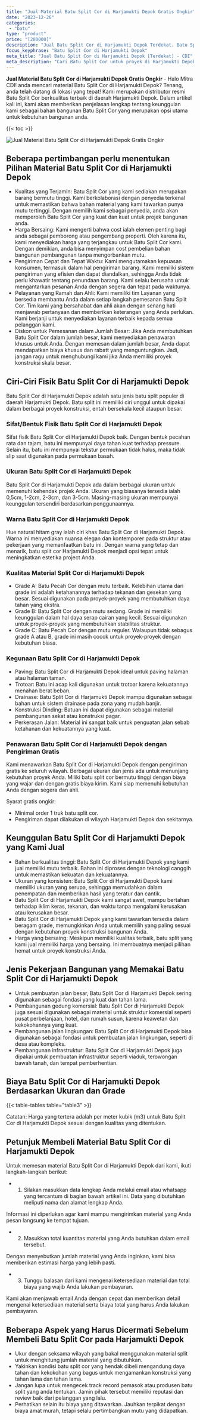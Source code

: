 ```yaml
---
title: "Jual Material Batu Split Cor di Harjamukti Depok Gratis Ongkir"
date: "2023-12-26"
categories:
 - "batu"
type: "product"
price: "[280000]"
description: "Jual Batu Split Cor di Harjamukti Depok Terdekat. Batu Split Cor ini sering dipakai dalam proyek konstruksi sebagai campuran beton yang terpilih dan awet. Kontak kami untuk mendapatkan informasi lebih lanjut."
focus_keyphrase: "Batu Split Cor di Harjamukti Depok"
meta_title: "Jual Batu Split Cor di Harjamukti Depok [Terdekat] - CDI"
meta_description: "Cari Batu Split Cor untuk proyek di Harjamukti Depok? Kami memiliki Batu Split Cor berkualitas untuk material cor beton. Segera dapatkan penawaran terbaik."
---
```


**Jual Material Batu Split Cor di Harjamukti Depok Gratis Ongkir** - Halo Mitra CDI! anda mencari material Batu Split Cor di Harjamukti Depok? Tenang, anda telah datang di lokasi yang tepat! Kami merupakan distributor resmi Batu Split Cor berkualitas terbaik di daerah Harjamukti Depok. Dalam artikel kali ini, kami akan memberikan penjelasan lengkap tentang keunggulan kami sebagai bahan bangunan Batu Split Cor yang merupakan opsi utama untuk kebutuhan bangunan anda.

{{< toc >}}

![Jual Material Batu Split Cor di Harjamukti Depok Gratis Ongkir](/images/batu/batu-split-27.jpg)

## Beberapa pertimbangan perlu menentukan Pilihan Material Batu Split Cor di Harjamukti Depok

*   Kualitas yang Terjamin: Batu Split Cor yang kami sediakan merupakan barang bermutu tinggi. Kami berkolaborasi dengan penyedia terkenal untuk memastikan bahwa bahan material yang kami tawarkan punya mutu tertinggi. Dengan memilih kami sebagai penyedia, anda akan memperoleh Batu Split Cor yang kuat dan kuat untuk projek bangunan anda.
*   Harga Bersaing: Kami mengerti bahwa cost ialah elemen penting bagi anda sebagai pemborong atau pengembang properti. Oleh karena itu, kami menyediakan harga yang terjangkau untuk Batu Split Cor kami. Dengan demikian, anda bisa menyimpan cost pembelian bahan bangunan pembangunan tanpa mengorbankan mutu.
*   Pengiriman Cepat dan Tepat Waktu: Kami mengutamakan kepuasan konsumen, termasuk dalam hal pengiriman barang. Kami memiliki sistem pengiriman yang efisien dan dapat diandalkan, sehingga Anda tidak perlu khawatir tentang penundaan barang. Kami selalu berusaha untuk mengantarkan pesanan Anda dengan segera dan tepat pada waktunya.
*   Pelayanan yang Ramah dan Ahli: Kami memiliki tim Layanan yang bersedia membantu Anda dalam setiap langkah pemesanan Batu Split Cor. Tim kami yang bersahabat dan ahli akan dengan senang hati menjawab pertanyaan dan memberikan keterangan yang Anda perlukan. Kami berjanji untuk menyediakan layanan terbaik kepada semua pelanggan kami.
*   Diskon untuk Pemesanan dalam Jumlah Besar: Jika Anda membutuhkan Batu Split Cor dalam jumlah besar, kami menyediakan penawaran khusus untuk Anda. Dengan memesan dalam jumlah besar, Anda dapat mendapatkan biaya khusus dan rabatt yang menguntungkan. Jadi, jangan ragu untuk menghubungi kami jika Anda memiliki proyek konstruksi skala besar.

## Ciri-Ciri Fisik Batu Split Cor di Harjamukti Depok

Batu Split Cor di Harjamukti Depok adalah satu jenis batu split populer di daerah Harjamukti Depok. Batu split ini memiliki ciri unggul untuk dipakai dalam berbagai proyek konstruksi, entah bersekala kecil ataupun besar.

### Sifat/Bentuk Fisik Batu Split Cor di Harjamukti Depok

Sifat fisik Batu Split Cor di Harjamukti Depok baik. Dengan bentuk pecahan rata dan tajam, batu ini mempunyai daya tahan kuat terhadap pressure. Selain itu, batu ini mempunyai tekstur permukaan tidak halus, maka tidak slip saat digunakan pada permukaan basah.

### Ukuran Batu Split Cor di Harjamukti Depok

Batu Split Cor di Harjamukti Depok ada dalam berbagai ukuran untuk memenuhi kehendak projek Anda. Ukuran yang biasanya tersedia ialah 0,5cm, 1-2cm, 2-3cm, dan 3-5cm. Masing-masing ukuran mempunyai keunggulan tersendiri berdasarkan penggunaannya.

### Warna Batu Split Cor di Harjamukti Depok

Hue natural hitam gray ialah ciri khas Batu Split Cor di Harjamukti Depok. Warna ini menyediakan nuansa elegan dan kontemporer pada struktur atau pekerjaan yang memanfaatkan batu ini. Dengan warna yang tetap dan menarik, batu split cor Harjamukti Depok menjadi opsi tepat untuk meningkatkan estetika project Anda.

### Kualitas Material Split Cor di Harjamukti Depok

*   Grade A: Batu Pecah Cor dengan mutu terbaik. Kelebihan utama dari grade ini adalah ketahanannya terhadap tekanan dan gesekan yang besar. Sesuai digunakan pada proyek-proyek yang membutuhkan daya tahan yang ekstra.
*   Grade B: Batu Split Cor dengan mutu sedang. Grade ini memiliki keunggulan dalam hal daya serap cairan yang kecil. Sesuai digunakan untuk proyek-proyek yang membutuhkan stabilitas struktur.
*   Grade C: Batu Pecah Cor dengan mutu reguler. Walaupun tidak sebagus grade A atau B, grade ini masih cocok untuk proyek-proyek dengan kebutuhan biasa.

### Kegunaan Batu Split Cor di Harjamukti Depok

*   Paving: Batu Split Cor di Harjamukti Depok ideal untuk paving halaman atau halaman taman.
*   Trotoar: Batu ini acap kali digunakan untuk trotoar karena kekuatannya menahan berat beban.
*   Drainase: Batu Split Cor di Harjamukti Depok mampu digunakan sebagai bahan untuk sistem drainase pada zona yang mudah banjir.
*   Konstruksi Dinding: Batuan ini dapat digunakan sebagai material pembangunan sekat atau konstruksi pagar.
*   Perkerasan Jalan: Material ini sangat baik untuk penguatan jalan sebab ketahanan dan kekuatannya yang kuat.

### Penawaran Batu Split Cor di Harjamukti Depok dengan Pengiriman Gratis

Kami menawarkan Batu Split Cor di Harjamukti Depok dengan pengiriman gratis ke seluruh wilayah. Berbagai ukuran dan jenis ada untuk menunjang kebutuhan proyek Anda. Miliki batu split cor bermutu tinggi dengan biaya yang wajar dan dengan gratis biaya kirim. Kami siap memenuhi kebutuhan Anda dengan segera dan ahli.

Syarat gratis ongkir:

*   Minimal order 1 truk batu split cor.
*   Pengiriman dapat dilakukan di wilayah Harjamukti Depok dan sekitarnya.

## Keunggulan Batu Split Cor di Harjamukti Depok yang Kami Jual

*   Bahan berkualitas tinggi: Batu Split Cor di Harjamukti Depok yang kami jual memiliki mutu terbaik. Bahan ini diproses dengan teknologi canggih untuk memastikan kekuatan dan kekuatannya.
*   Ukuran yang konsisten: Batu Split Cor di Harjamukti Depok kami memiliki ukuran yang serupa, sehingga memudahkan dalam penempatan dan memberikan hasil yang teratur dan cantik.
*   Batu Split Cor di Harjamukti Depok kami sangat awet, mampu bertahan terhadap iklim keras, tekanan, dan waktu tanpa mengalami kerusakan atau kerusakan besar.
*   Batu Split Cor di Harjamukti Depok yang kami tawarkan tersedia dalam beragam grade, memungkinkan Anda untuk memilih yang paling sesuai dengan kebutuhan proyek konstruksi bangunan Anda.
*   Harga yang bersaing: Meskipun memiliki kualitas terbaik, batu split yang kami jual memiliki harga yang bersaing. Ini membuatnya menjadi pilihan hemat untuk proyek konstruksi Anda.

## Jenis Pekerjaan Bangunan yang Memakai Batu Split Cor di Harjamukti Depok

*   Untuk pembuatan jalan besar, Batu Split Cor di Harjamukti Depok sering digunakan sebagai fondasi yang kuat dan tahan lama.
*   Pembangunan gedung komersial: Batu Split Cor di Harjamukti Depok juga sesuai digunakan sebagai material untuk struktur komersial seperti pusat perbelanjaan, hotel, dan rumah susun, karena keawetan dan kekokohannya yang kuat.
*   Pembangunan jalan lingkungan: Batu Split Cor di Harjamukti Depok bisa digunakan sebagai fondasi untuk pembuatan jalan lingkungan, seperti di desa atau kompleks.
*   Pembangunan infrastruktur: Batu Split Cor di Harjamukti Depok juga dipakai untuk pembuatan infrastruktur seperti viaduk, terowongan bawah tanah, dan tempat pemberhentian.

## Biaya Batu Split Cor di Harjamukti Depok Berdasarkan Ukuran dan Grade

{{< table-tables table="table3" >}}

Catatan: Harga yang tertera adalah per meter kubik (m3) untuk Batu Split Cor di Harjamukti Depok sesuai dengan kualitas yang ditentukan.

## Petunjuk Membeli Material Batu Split Cor di Harjamukti Depok

Untuk memesan material Batu Split Cor di Harjamukti Depok dari kami, ikuti langkah-langkah berikut:

*   1. Silakan masukkan data lengkap Anda melalui email atau whatsapp yang tercantum di bagian bawah artikel ini. Data yang dibutuhkan meliputi nama dan alamat lengkap Anda.

Informasi ini diperlukan agar kami mampu mengirimkan material yang Anda pesan langsung ke tempat tujuan.
*   2. Masukkan total kuantitas material yang Anda butuhkan dalam email tersebut.

Dengan menyebutkan jumlah material yang Anda inginkan, kami bisa memberikan estimasi harga yang lebih pasti.
*   3. Tunggu balasan dari kami mengenai ketersediaan material dan total biaya yang wajib Anda lakukan pembayaran.

Kami akan menjawab email Anda dengan cepat dan memberikan detail mengenai ketersediaan material serta biaya total yang harus Anda lakukan pembayaran.

## Beberapa Aspek yang Harus Dicermati Sebelum Membeli Batu Split Cor pada Harjamukti Depok

*   Ukur dengan seksama wilayah yang bakal menggunakan material split untuk menghitung jumlah material yang dibutuhkan.
*   Yakinkan kondisi batu split cor yang hendak dibeli mengandung daya tahan dan kekokohan yang bagus untuk mengamankan konstruksi yang tahan lama dan tahan lama.
*   Jangan lupa untuk mengecek track record pemasok atau produsen batu split yang anda tentukan. Jamin pihak tersebut memiliki reputasi dan review baik dari pelanggan yang lalu.
*   Perhatikan selain itu biaya yang ditawarkan. Jauhkan terpikat dengan biaya amat murah, tetapi selalu pertimbangkan mutu yang didapatkan.